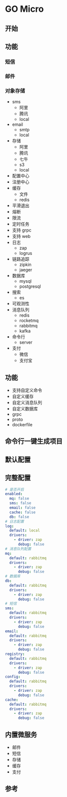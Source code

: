 # GO Micro

## 开始
## 功能
### 短信
### 邮件
### 对象存储
- sms
    - 阿里
    - 腾讯
    - local
- email
    - smtp
    - local
- 存储
    - 阿里
    - 腾讯
    - 七牛
    - s3
    - local
- 配置中心
- 注册中心
- 缓存
    - 文件
    - redis
- 平滑退出
- 熔断
- 限流
- 定时任务
- 支持 grpc
- 支持 web
- 日志
    - zap
    - logrus
- 链路追踪
    - zipkin
    - jaeger
- 数据库
    - mysql
    - postgresql
- 搜索
    - es
- 可观测性
- 消息队列
    - redis
    - rocketmq
    - rabbitmq
    - kafka
- 命令行
    - server
- 支付
    - 微信
    - 支付宝

## 功能

- 支持自定义命令
- 自定义缓存
- 自定义消息队列
- 自定义数据库
- grpc
- proto
- dockerfile

## 命令行一键生成项目

## 默认配置

## 完整配置

```yaml
# 是否开启
enabled:
  mq: false
  sms: false
  email: false
  cache: false
  db: false
# 日志配置
log:
  default: local
  drivers:
    - driver: zap
      debug: false
# 消息队列配置
mq:
  default: rabbitmq
  drivers:
    - driver: zap
      debug: false
# 数据库
db:
  default: rabbitmq
  drivers:
    - driver: zap
      debug: false
# 短信
sms:
  default: rabbitmq
  drivers:
    - driver: zap
      debug: false
email:
  default: rabbitmq
  drivers:
    - driver: zap
      debug: false
registry:
  default: rabbitmq
  drivers:
    - driver: zap
      debug: false
config:
  default: rabbitmq
  drivers:
    - driver: zap
      debug: false
cache:
  default: rabbitmq
  drivers:
    - driver: zap
      debug: false
```

## 内置微服务

- 邮件
- 短信
- 存储
- 缓存
- 支付

## 参考
